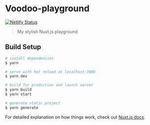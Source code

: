 # Voodoo-playground

[![Netlify Status](https://api.netlify.com/api/v1/badges/678ab47a-d36d-410e-b3ce-a3c0e8a7e6a1/deploy-status)](https://app.netlify.com/sites/vigorous-bhabha-2b5cf4/deploys)

> My stylish Nuxt.js playground

## Build Setup

``` bash
# install dependencies
$ yarn

# serve with hot reload at localhost:3000
$ yarn dev

# build for production and launch server
$ yarn build
$ yarn start

# generate static project
$ yarn generate
```

For detailed explanation on how things work, check out [Nuxt.js docs](https://nuxtjs.org).
